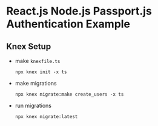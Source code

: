 # React.js Node.js Passport.js Authentication Example


## Knex Setup 

- make `knexfile.ts` 

  `npx knex init -x ts`
- make migrations 

  `npx knex migrate:make create_users -x ts`
- run migrations

  `npx knex migrate:latest`

